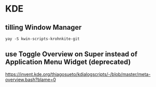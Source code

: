 # KDE

## tilling Window Manager
```
yay -S kwin-scripts-krohnkite-git
```

## use Toggle Overview on Super instead of Application Menu Widget (deprecated)

https://invent.kde.org/thiagosueto/kdialogscripts/-/blob/master/meta-overview.bash?blame=0
